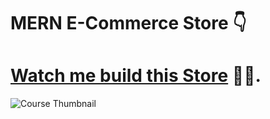 ﻿# MERN E-Commerce Store 👇

# [Watch me build this Store](https://www.youtube.com/watch?v=PRpTY5LS95M&list=PLSDeUiTMfxW5ymcWAXlbnJ3KLoN34Li_C&pp=gAQBiAQB) 🤘🥂.

![Course Thumbnail](/thumb.png)
